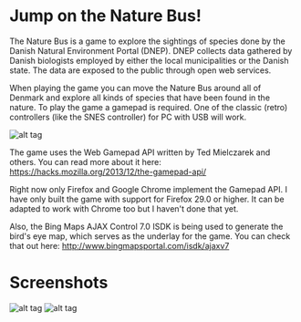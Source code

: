 Jump on the Nature Bus!
=======================

The Nature Bus is a game to explore the sightings of species done by the Danish Natural Environment Portal (DNEP). DNEP collects data gathered by Danish biologists employed by either the local municipalities or the Danish state. The data are exposed to the public through open web services.

When playing the game you can move the Nature Bus around all of Denmark and explore all kinds of species that have been found in the nature. To play the game a gamepad is required. One of the classic (retro) controllers (like the SNES controller) for PC with USB will work.

![alt tag](http://i.imgur.com/x24YXNh.jpg)

The game uses the Web Gamepad API written by Ted Mielczarek and others. You can read more about it here: https://hacks.mozilla.org/2013/12/the-gamepad-api/

Right now only Firefox and Google Chrome implement the Gamepad API. I have only built the game with support for Firefox 29.0 or higher. It can be adapted to work with Chrome too but I haven't done that yet.

Also, the Bing Maps AJAX Control 7.0 ISDK is being used to generate the bird's eye map, which serves as the underlay for the game. You can check that out here: http://www.bingmapsportal.com/isdk/ajaxv7

Screenshots
===========

![alt tag](http://i.imgur.com/twkgQzj.jpg)
![alt tag](http://i.imgur.com/zKlt9pf.jpg)
